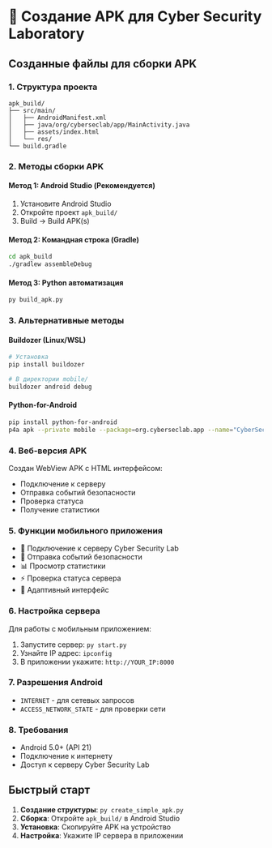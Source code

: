 # 📱 Создание APK для Cyber Security Laboratory

## Созданные файлы для сборки APK

### 1. Структура проекта
```
apk_build/
├── src/main/
│   ├── AndroidManifest.xml
│   ├── java/org/cyberseclab/app/MainActivity.java
│   ├── assets/index.html
│   └── res/
└── build.gradle
```

### 2. Методы сборки APK

#### Метод 1: Android Studio (Рекомендуется)
1. Установите Android Studio
2. Откройте проект `apk_build/`
3. Build → Build APK(s)

#### Метод 2: Командная строка (Gradle)
```bash
cd apk_build
./gradlew assembleDebug
```

#### Метод 3: Python автоматизация
```bash
py build_apk.py
```

### 3. Альтернативные методы

#### Buildozer (Linux/WSL)
```bash
# Установка
pip install buildozer

# В директории mobile/
buildozer android debug
```

#### Python-for-Android
```bash
pip install python-for-android
p4a apk --private mobile --package=org.cyberseclab.app --name="CyberSecLab" --version=1.0
```

### 4. Веб-версия APK

Создан WebView APK с HTML интерфейсом:
- Подключение к серверу
- Отправка событий безопасности
- Проверка статуса
- Получение статистики

### 5. Функции мобильного приложения

- 🔗 Подключение к серверу Cyber Security Lab
- 📝 Отправка событий безопасности
- 📊 Просмотр статистики
- ⚡ Проверка статуса сервера
- 📱 Адаптивный интерфейс

### 6. Настройка сервера

Для работы с мобильным приложением:

1. Запустите сервер: `py start.py`
2. Узнайте IP адрес: `ipconfig`
3. В приложении укажите: `http://YOUR_IP:8000`

### 7. Разрешения Android

- `INTERNET` - для сетевых запросов
- `ACCESS_NETWORK_STATE` - для проверки сети

### 8. Требования

- Android 5.0+ (API 21)
- Подключение к интернету
- Доступ к серверу Cyber Security Lab

## Быстрый старт

1. **Создание структуры**: `py create_simple_apk.py`
2. **Сборка**: Откройте `apk_build/` в Android Studio
3. **Установка**: Скопируйте APK на устройство
4. **Настройка**: Укажите IP сервера в приложении